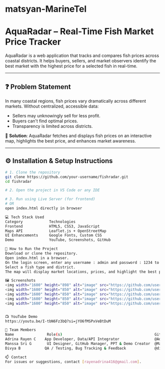 # matsyan-MarineTel
# AquaRadar – Real-Time Fish Market Price Tracker

AquaRadar is a web application that tracks and compares fish prices across coastal districts. It helps buyers, sellers, and market observers identify the best market with the highest price for a selected fish in real-time.

---

## ❓ Problem Statement

In many coastal regions, fish prices vary dramatically across different markets. Without centralized, accessible data:
- Sellers may unknowingly sell for less profit.
- Buyers can't find optimal prices.
- Transparency is limited across districts.

🧠 **Solution**: AquaRadar fetches and displays fish prices on an interactive map, highlights the best price, and enhances market awareness.

---

## ⚙️ Installation & Setup Instructions

```bash
# 1. Clone the repository
git clone https://github.com/your-username/fishradar.git
cd fishradar

# 2. Open the project in VS Code or any IDE

# 3. Run using Live Server (for frontend)
# OR
open index.html directly in browser

💻 Tech Stack Used
Category	        Technologies
Frontend        	HTML5, CSS3, JavaScript
Maps API	        Leaflet.js + OpenStreetMap
UI Enhancements 	Google Fonts, Custom CSS
Demo            	YouTube, Screenshots, GitHub

🚀 How to Run the Project
Download or clone the repository.
Open index.html in a browser.
On the login screen, enter any username : admin and password : 1234 to proceed.
Select a fish type and district.
The map will display market locations, prices, and highlight the best price.

🖼️ Screenshots
<img width="1600" height="898" alt="image" src="https://github.com/user-attachments/assets/abd35502-da2c-43ba-924f-4af78b33f3a1" />
<img width="1600" height="850" alt="image" src="https://github.com/user-attachments/assets/77dcac67-c020-4a89-8582-93b6bff62527" />
<img width="1600" height="850" alt="image" src="https://github.com/user-attachments/assets/f0d886fc-2260-4db6-86e9-b16e50f54bbf" />
<img width="1600" height="850" alt="image" src="https://github.com/user-attachments/assets/cf20ec75-4bf9-4fdc-8495-a833378d613a" />
<img width="1600" height="850" alt="image" src="https://github.com/user-attachments/assets/7de9a16e-ff11-4431-a4c8-02a20e36aff8" />


📺 YouTube Demo
https://youtu.be/I-tbN6Fz3bQ?si=jYO6fMSPxVeBtDuM

👥 Team Members
Name	           Role(s)	                                        GitHub
Adrina Rayen C	  App Developer, Data/API Integrator             	@AdrinaRayen04
Manssa Sri G	   UI Designer, GitHub Manager, PPT & Demo Creator	@ManssaSri08
Divya B	          QA / Testing, Bug Tracking & Feedback	            @divyabalaji47

📫 Contact
For issues or suggestions, contact [rayenadrina416@gmail.com].
